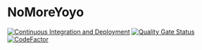 # NoMoreYoyo

[![Continuous Integration and Deployment](https://github.com/JaskierDan/NoMoreYoyo/actions/workflows/ci-cd.yaml/badge.svg?branch=main)](https://github.com/JaskierDan/NoMoreYoyo/actions/workflows/ci-cd.yaml)
[![Quality Gate Status](https://sonarcloud.io/api/project_badges/measure?project=JaskierDan_NoMoreYoyo&metric=alert_status)](https://sonarcloud.io/summary/new_code?id=JaskierDan_NoMoreYoyo)
[![CodeFactor](https://www.codefactor.io/repository/github/jaskierdan/nomoreyoyo/badge)](https://www.codefactor.io/repository/github/jaskierdan/nomoreyoyo)